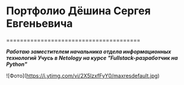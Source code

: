 # Портфолио Дёшина Сергея Евгеньевича
=======================================

**_Работаю заместителем начальника отдела информационных технологий_**
**_Учусь в Netology на курсе "Fullstack-разработчик на Python"_**

!⁠[Фото]​(https://i.ytimg.com/vi/2X5lzxfFyY0/maxresdefault.jpg)